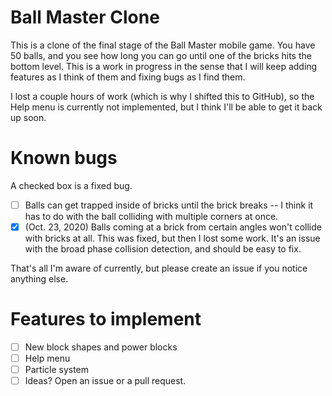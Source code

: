 # Ball Master Clone
This is a clone of the final stage of the Ball Master mobile game. You have 50 balls, and you see how long you can go until one of the bricks hits the bottom level.
This is a work in progress in the sense that I will keep adding features as I think of them and fixing bugs as I find them. 

I lost a couple hours of work (which is why I shifted this to GitHub), so the Help menu is currently not implemented, but I think I'll be able to get it back up soon.

# Known bugs
A checked box is a fixed bug.
- [ ] Balls can get trapped inside of bricks until the brick breaks -- I think it has to do with the ball colliding with multiple corners at once.
- [X] (Oct. 23, 2020) Balls coming at a brick from certain angles won't collide with bricks at all. This was fixed, but then I lost some work. It's an issue with the broad phase collision detection, and should be easy to fix. 

That's all I'm aware of currently, but please create an issue if you notice anything else.

# Features to implement
- [ ] New block shapes and power blocks
- [ ] Help menu
- [ ] Particle system
- [ ] Ideas? Open an issue or a pull request.
